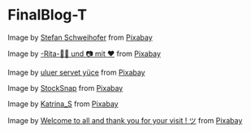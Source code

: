 # FinalBlog-T

Image by <a href="https://pixabay.com/users/stux-12364/?utm_source=link-attribution&utm_medium=referral&utm_campaign=image&utm_content=3369140">Stefan Schweihofer</a> from <a href="https://pixabay.com//?utm_source=link-attribution&utm_medium=referral&utm_campaign=image&utm_content=3369140">Pixabay</a>

Image by <a href="https://pixabay.com/users/ritae-19628/?utm_source=link-attribution&utm_medium=referral&utm_campaign=image&utm_content=3640553">-Rita-👩‍🍳 und 📷 mit ❤</a> from <a href="https://pixabay.com//?utm_source=link-attribution&utm_medium=referral&utm_campaign=image&utm_content=3640553">Pixabay</a>

Image by <a href="https://pixabay.com/users/servetphotograph-6643463/?utm_source=link-attribution&utm_medium=referral&utm_campaign=image&utm_content=5475900">uluer servet yüce</a> from <a href="https://pixabay.com//?utm_source=link-attribution&utm_medium=referral&utm_campaign=image&utm_content=5475900">Pixabay</a>

Image by <a href="https://pixabay.com/users/stocksnap-894430/?utm_source=link-attribution&utm_medium=referral&utm_campaign=image&utm_content=2602607">StockSnap</a> from <a href="https://pixabay.com//?utm_source=link-attribution&utm_medium=referral&utm_campaign=image&utm_content=2602607">Pixabay</a>

Image by <a href="https://pixabay.com/users/katrina_s-5565009/?utm_source=link-attribution&utm_medium=referral&utm_campaign=image&utm_content=2746013">Katrina_S</a> from <a href="https://pixabay.com//?utm_source=link-attribution&utm_medium=referral&utm_campaign=image&utm_content=2746013">Pixabay</a>

Image by <a href="https://pixabay.com/users/fotoshoptofs-2171839/?utm_source=link-attribution&utm_medium=referral&utm_campaign=image&utm_content=1241215">Welcome to all and thank you for your visit ! ツ</a> from <a href="https://pixabay.com//?utm_source=link-attribution&utm_medium=referral&utm_campaign=image&utm_content=1241215">Pixabay</a>

